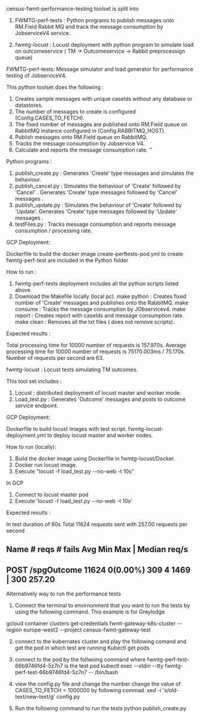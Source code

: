 
census-fwmt-performance-testing toolset is split into 

1) FWMTG-perf-tests : Python programs to publish messages onto RM.Field Rabbit MQ and track the message consumption by JobserviceV4 service.

2) fwmtg-locust     : Locust deployment with python program to simulate load on outcomeservice ( TM -> Outcomeservice -> Rabbit preprocessign queue) 



FWMTG-perf-tests: Message simulator and load generator for performance testing of JobserviceV4.


This python toolset does the following :

1) Creates sample messages with unique caseIds without any database or datastores.
2) The number of messages to create is configured (Config.CASES_TO_FETCH).
3) The fixed number of messages are published onto RM.Field queue on RabbitMQ instance configured in (Config.RABBITMQ_HOST).
4) Publish messages onto RM.Field queue on RabbitMQ. 
5) Tracks the message consumption by Jobservice V4. 
6) Calculate and reports the message consumption rate.
''

Python programs :

1) publish_create.py  : Generates 'Create' type messages and simulates the behaviour.
2) publish_cancel.py  : Simulates the behaviour of 'Create' followed by 'Cancel' . Generates 'Create' type messages followed by 'Cancel' messages .
3) publish_update.py  : Simulates the behaviour of 'Create' followed by 'Update'. Generates 'Create' type messages followed by 'Update' messages . 
4) testFiles.py 	  : Tracks message consumption and reports message consumption / processing rate.


GCP Deployment:

Dockerfile to build the docker image
create-perftests-pod.yml to create fwmtg-perf-test are included in the Python folder

How to run :

1) fwmtg-perf-tests deployment includes all the python scripts listed above.
2) Download the Makefile locally (local pc).
	make python 	  : Creates fixed number of 'Create' messages and publishes onto the RabbitMQ.
	make consume      : Tracks the message consumption by JObservicev4.
	make report 	  : Creates report with caseIds and message consumption rate.
	make clean		  : Removes all the txt files ( does not remove scripts).

Expected results :

Total processing time for 10000 number of requests is 157.970s.
Average processing time for 10000 number of requests is 75170.003ms  / 75.170s.
Number of requests per second are 63.


fwmtg-locust : Locust tests simulating TM outcomes.

This tool set includes :

1) Locust : distributed deployment of locust master and worker mode.
2) Load_test.py : Generates 'Outcome' messages and posts to outcome service endpoint.

GCP Deployment:

Dockerfile to build locust images with test script.
fwmtg-locust-deployment.yml to deploy locust master and worker nodes.

How to run (locally):

1) Build the docker image using Dockerfile in fwmtg-locust/Docker.
2) Docker run locust image.
3) Execute "locust -f load_test.py --no-web -t 10s"

In GCP

1) Connect to locust master pod
2) Execute 'locust -f load_test.py --no-web -t 10s'

Expected results :

In test duration of 60s Total 11624 requests sent with 257.00 requests per second 

 Name                                                          # reqs      # fails     Avg     Min     Max  |  Median   req/s
--------------------------------------------------------------------------------------------------------------------------------------------
 POST /spgOutcome                                               11624     0(0.00%)     309       4    1469  |     300  257.20
--------------------------------------------------------------------------------------------------------------------------------------------

Alternatively way to run the performance tests 

1. Connect the terminal to envirnonment that you want to run the tests by using the following command. This example is for Greylodge

gcloud container clusters get-credentials fwmt-gateway-k8s-cluster --region europe-west2 --project census-fwmt-gateway-test

2. connect to the kubernates cluster and play the following comand and get the pod in which test are running
Kubectl get pods

3. connect to the pod by the follwoing command where fwmtg-perf-test-66b9746fd4-5z7n7 is the test pod
kubectl exec --stdin --tty fwmtg-perf-test-66b9746fd4-5z7n7  -- /bin/bash

4. view the config.py file and change the number 
change the value of CASES_TO_FETCH = 1000000 by following commad.
sed -i 's/old-text/new-text/g' config.py

5. Run the following command to run the tests
python publish_create.py 



